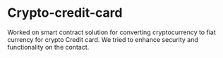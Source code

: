# Crypto-credit-card
Worked on smart contract solution for converting cryptocurrency to fiat currency for crypto Credit card. We tried to enhance security and functionality on the contact.

